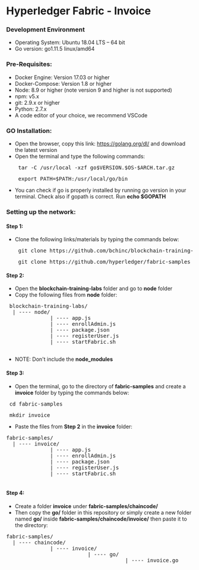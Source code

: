 # Hyperledger Fabric -  Invoice

### Development Environment
  + Operating System: Ubuntu 18.04 LTS – 64 bit
  + Go version: go1.11.5 linux/amd64
  
### Pre-Requisites:
  + Docker Engine: Version 17.03 or higher
  + Docker-Compose: Version 1.8 or higher
  + Node: 8.9 or higher (note version 9 and higher is not supported)
  + npm: v5.x
  + git: 2.9.x or higher
  + Python: 2.7.x
  + A code editor of your choice, we recommend VSCode
  
### GO Installation:
  + Open the browser, copy this link: https://golang.org/dl/ and download the latest version
  + Open the terminal and type the following commands:
    <pre> tar -C /usr/local -xzf go$VERSION.$OS-$ARCH.tar.gz </pre>
    <pre> export PATH=$PATH:/usr/local/go/bin </pre>
  + You can check if go is properly installed by running go version in your terminal.
    Check also if gopath is correct. 
    Run **echo $GOPATH**
    
### Setting up the network:
   
  #### Step 1:
  + Clone the following links/materials by typing the commands below:
    <pre> git clone https://github.com/bchinc/blockchain-training-labs </pre>
    <pre> git clone https://github.com/hyperledger/fabric-samples </pre>
    
  #### Step 2:
  + Open the **blockchain-training-labs** folder and go to **node** folder
  + Copy the following files from **node** folder:
  <pre> blockchain-training-labs/
  | ---- node/
              | ---- app.js
              | ---- enrollAdmin.js
              | ---- package.json
              | ---- registerUser.js
              | ---- startFabric.sh
  </pre>
  
   + NOTE: Don't include the **node_modules**
   
  
  #### Step 3:
  + Open the terminal, go to the directory of **fabric-samples** and create a **invoice** folder by typing the commands below:
  <pre> cd fabric-samples </pre>
  <pre> mkdir invoice </pre>
  
  + Paste the files from **Step 2** in the **invoice** folder:
  <pre>fabric-samples/
  | ---- invoice/
              | ---- app.js
              | ---- enrollAdmin.js
              | ---- package.json
              | ---- registerUser.js
              | ---- startFabric.sh
  </pre>
  
  #### Step 4:
   + Create a folder **invoice** under **fabric-samples/chaincode/**
   + Then copy the **go/** folder in this repository or simply create a new folder named **go/** inside **fabric-samples/chaincode/invoice/** then paste it to the directory:
   <pre>fabric-samples/
  | ---- chaincode/
              | ---- invoice/
                          | ---- go/
                                      | ---- invoice.go
  </pre>

